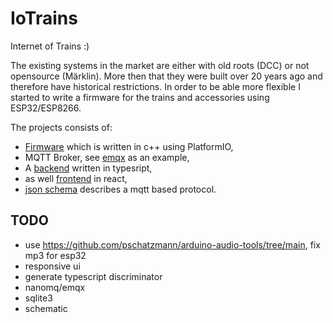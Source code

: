 # IoTrains

Internet of Trains :)


The existing systems in the market are either with old roots (DCC) or not opensource (Märklin). More then that they were built over 20 years ago and therefore have historical restrictions. In order to be able more flexible I started to write a firmware for the trains and accessories using ESP32/ESP8266.

The projects consists of:
 - [Firmware](./firmware/) which is written in c++ using PlatformIO,
 - MQTT Broker, see [emqx](./emqx) as an example,
 - A [backend](./webui/server) written in typesript,
 - as well [frontend](./webui/client/) in react,
 - [json schema](./jsonschema/) describes a mqtt based protocol.

## TODO
 - use https://github.com/pschatzmann/arduino-audio-tools/tree/main, fix mp3 for esp32
 - responsive ui
 - generate typescript discriminator
 - nanomq/emqx
 - sqlite3
 - schematic

